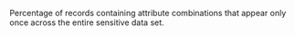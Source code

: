 Percentage of records containing attribute combinations that appear only once across the entire sensitive data set.
